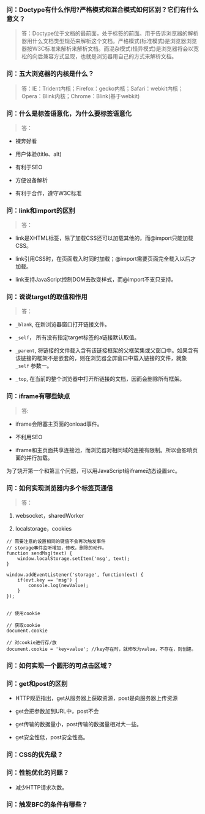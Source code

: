 ### 问：Doctype有什么作用?严格模式和混合模式如何区别？它们有什么意义？

> 答：Doctype位于文档的最前面，处于标签的前面。用于告诉浏览器的解析器用什么文档类型规范来解析这个文档。严格模式(标准模式)是浏览器浏览器按W3C标准来解析来解析文档。而混杂模式(怪异模式)是浏览器将会以宽松的向后兼容方式显现，也就是浏览器用自己的方式来解析文档。

### 问：五大浏览器的内核是什么？

> 答：IE：Trident内核；Firefox：gecko内核；Safari：webkit内核；Opera：Blink内核；Chrome：Blink(基于webkit)

### 问：什么是标签语意化，为什么要标签语意化

> 答：

* 裸奔好看

* 用户体验(title、alt)

* 有利于SEO

* 方便设备解析

* 有利于合作，遵守W3C标准


### 问：link和import的区别

> 答：

* link是XHTML标签，除了加载CSS还可以加载其他的，而@import只能加载CSS。

* link引用CSS时，在页面载入时同时加载；@import需要页面完全载入以后才加载。

* link支持JavaScript控制DOM去改变样式，而@import不支只支持。

### 问：说说target的取值和作用

> 答：

* <code>_blank</code>, 在新浏览器窗口打开链接文件。

* <code>_self</code>， 所有没有指定target标签的a链接默认取值。

* <code>_parent</code>, 将链接的文件载入含有该链接框架的父框架集或父窗口中。如果含有该链接的框架不是嵌套的，则在浏览器全屏窗口中载入链接的文件，就象<code> _self</code> 参数一。

* <code>_top</code>, 在当前的整个浏览器中打开所链接的文档，因而会删除所有框架。

### 问：iframe有哪些缺点

> 答:

* iframe会阻塞主页面的onload事件。

* 不利用SEO

* iframe和主页面共享连接池，而浏览器对相同域的连接有限制。所以会影响页面的并行加载。

为了饶开第一个和第三个问题，可以用JavaScript给iframe动态设置src。

### 问：如何实现浏览器内多个标签页通信

> 答：

1. websocket，sharedWorker

2. localstorage，cookies

```
// 需要注意的设置相同的键值不会再次触发事件
// storage事件监听增加，修改，删除的动作。
function sendMsg(text) {
	window.localStorage.setItem('msg', text);
}

window.addEventListener('storage', function(evt) {
	if(evt.key == 'msg') {
		console.log(newValue);
	}
});


// 使用cookie

// 获取cookie
document.cookie

// 对cookie进行存/放
document.cookie = 'key=value'; //key存在时，就修改为value，不存在，则创建。
```

### 问：如何实现一个圆形的可点击区域？

### 问：get和post的区别

* HTTP规范指出，get从服务器上获取资源，post是向服务器上传资源

* get会把参数加到URL中，post不会

* get传输的数据量小，post传输的数据量相对大一些。

* get安全性低，post安全性高。

### 问：CSS的优先级？

### 问：性能优化的问题？

* 减少HTTP请求次数。

### 问：触发BFC的条件有哪些？
